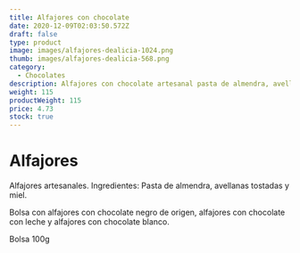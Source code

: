 ```yaml
---
title: Alfajores con chocolate
date: 2020-12-09T02:03:50.572Z
draft: false
type: product
image: images/alfajores-dealicia-1024.png
thumb: images/alfajores-dealicia-568.png
category:
  - Chocolates
description: Alfajores con chocolate artesanal pasta de almendra, avellanas tostadas y miel.
weight: 115
productWeight: 115
price: 4.73
stock: true
---
```

# Alfajores

Alfajores artesanales. Ingredientes: Pasta de almendra, avellanas tostadas y miel.

Bolsa con alfajores con chocolate negro de origen, alfajores con chocolate con leche y alfajores con chocolate blanco. 

Bolsa 100g